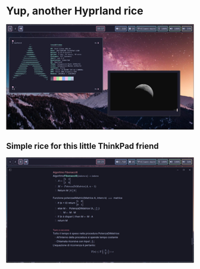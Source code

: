 # Yup, another Hyprland rice
![main](https://github.com/Levvonci/Hyprdots---ThinkPad/blob/main/assets/Main.jpg)

## Simple rice for this little ThinkPad friend
![Second](https://github.com/Levvonci/Hyprdots---ThinkPad/blob/main/assets/Obsidian.jpg)

